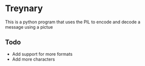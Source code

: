 <h1>Treynary</h1>
<p>This is a python program that uses the PIL to encode and decode a message using a pictue</p>
<h2>Todo</h2>
<ul>
  <li>Add support for more formats</li>
  <li>Add more characters</li>
</ul>
